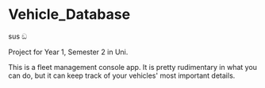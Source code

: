 # Vehicle_Database
sus ඞ

Project for Year 1, Semester 2 in Uni.

This is a fleet management console app. It is pretty rudimentary in what you can do, but it can keep track of your vehicles' most important details.
